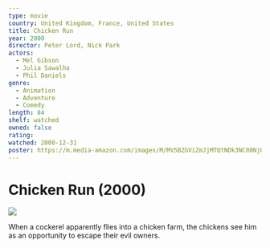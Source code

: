 ```yaml
---
type: movie
country: United Kingdom, France, United States
title: Chicken Run
year: 2000
director: Peter Lord, Nick Park
actors:
  - Mel Gibson
  - Julia Sawalha
  - Phil Daniels
genre:
  - Animation
  - Adventure
  - Comedy
length: 84
shelf: watched
owned: false
rating:
watched: 2000-12-31
poster: https://m.media-amazon.com/images/M/MV5BZGViZmJjMTQtNDk3NC00NjQ4LTg0ODItYWI3MjY3YmUwMjczXkEyXkFqcGc@._V1_SX300.jpg
---
```


# Chicken Run (2000)

![](https://m.media-amazon.com/images/M/MV5BZGViZmJjMTQtNDk3NC00NjQ4LTg0ODItYWI3MjY3YmUwMjczXkEyXkFqcGc@._V1_SX300.jpg)

When a cockerel apparently flies into a chicken farm, the chickens see him as an opportunity to escape their evil owners.